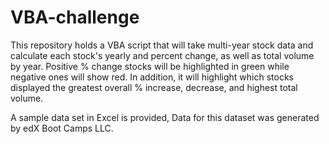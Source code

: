 # VBA-challenge

This repository holds a VBA script that will take multi-year stock data and calculate each stock's yearly and percent change, as well as total volume by year. Positive % change stocks will be highlighted in green while negative ones will show red. In addition, it will highlight which stocks displayed the greatest overall % increase, decrease, and highest total volume.

A sample data set in Excel is provided, Data for this dataset was generated by edX Boot Camps LLC.

